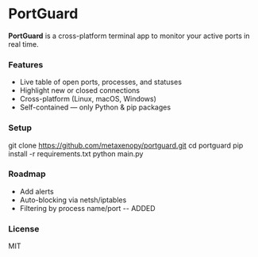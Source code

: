 # PortGuard
**PortGuard** is a cross-platform terminal app to monitor your active ports in real time.

### Features
- Live table of open ports, processes, and statuses
- Highlight new or closed connections
- Cross-platform (Linux, macOS, Windows)
- Self-contained — only Python & pip packages

### Setup
git clone https://github.com/metaxenopy/portguard.git
cd portguard
pip install -r requirements.txt
python main.py


### Roadmap
- Add alerts
- Auto-blocking via netsh/iptables
- Filtering by process name/port -- ADDED

### License
MIT
